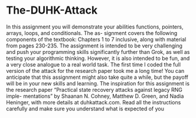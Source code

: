 # The-DUHK-Attack
In this assignment you will demonstrate your abilities functions, pointers, arrays, loops, and conditionals. The as- signment covers the following components of the textbook: Chapters 1 to 7 inclusive, along with material from pages 230-235.
The assignment is intended to be very challenging and push your programming skills significantly further than Grok, as well as testing your algorithmic thinking. However, it is also intended to be fun, and a very close analogue to a real world task. The first time I coded the full version of the attack for the research paper took me a long time! You can anticipate that this assignment might also take quite a while, but the payoff will be in your new skills and learning.
The inspiration for this assignment is the research paper “Practical state recovery attacks against legacy RNG imple- mentations” by Shaanan N. Cohney, Matthew D. Green, and Nadia Heninger, with more details at duhkattack.com.
Read all the instructions carefully and make sure you understand what is expected of you
